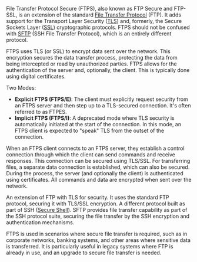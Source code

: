 File Transfer Protocol Secure (FTPS), also known as FTP Secure and FTP-SSL, is an extension of the standard [File Transfer Protocol](../protocols/ftp.md) (FTP). It adds support for the Transport Layer Security ([TLS](../cryptography/tls.md)) and, formerly, the Secure Sockets Layer ([SSL](../cryptography/ssl.md)) cryptographic protocols. FTPS should not be confused with [SFTP](../protocols/sftp.md) (SSH File Transfer Protocol), which is an entirely different protocol.

FTPS uses TLS (or SSL) to encrypt data sent over the network. This encryption secures the data transfer process, protecting the data from being intercepted or read by unauthorized parties. FTPS allows for the authentication of the server and, optionally, the client. This is typically done using digital certificates.

Two Modes:

- **Explicit FTPS (FTPS/E)**: The client must explicitly request security from an FTPS server and then step up to a TLS-secured connection. It's often referred to as FTPES.
- **Implicit FTPS (FTPS/I)**: A deprecated mode where TLS security is automatically initiated at the start of the connection. In this mode, an FTPS client is expected to "speak" TLS from the outset of the connection.

When an FTPS client connects to an FTPS server, they establish a control connection through which the client can send commands and receive responses. This connection can be secured using TLS/SSL. For transferring files, a separate data connection is established, which can also be secured. During the process, the server (and optionally the client) is authenticated using certificates. All commands and data are encrypted when sent over the network.

An extension of FTP with TLS for security. It uses the standard FTP protocol, securing it with TLS/SSL encryption. A different protocol built as part of SSH ([Secure Shell](../protocols/ssh.md)). SFTP provides file transfer capability as part of the SSH protocol suite, securing the file transfer by the SSH encryption and authentication mechanisms.

FTPS is used in scenarios where secure file transfer is required, such as in corporate networks, banking systems, and other areas where sensitive data is transferred. It is particularly useful in legacy systems where FTP is already in use, and an upgrade to secure file transfer is needed.

